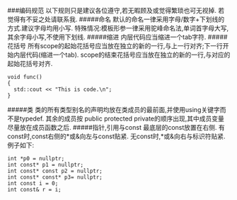 ###编码规范
以下规则只是建议各位遵守,若无暇顾及或觉得繁琐也可无视掉.
若觉得有不妥之处请联系我.
#####命名
默认的命名一律采用字母/数字+下划线的方式.建议字母均用小写.
特殊情况:模板形参一律采用驼峰命名法,单词首字母大写,其余字母小写,不使用下划线.
#####缩进
内层代码应当缩进一个tab字符.
#####花括号
所有scope的起始花括号应当放在独立的新的一行,与上一行对齐;下一行开始内层代码(缩进一个tab).
scope的结束花括号应当放在独立的新的一行,与对应的起始花括号对齐.

    void func()
    {
      std::cout << "This is code.\n";
    }
#####类
类的所有类型别名的声明均放在类成员的最前面,并使用using关键字而不是typedef.
其余的成员按 public protected private的顺序出现,其中成员变量尽量放在成员函数之后.
#####指针,引用与const
最底层的const放置在右侧.
有const时,const右侧的*或&向左与const贴紧.
无const时,*或&向右与标识符贴紧.
例子如下:

    int *p0 = nullptr;
    int const* p1 = nullptr;
    int const* const p2 = nullptr;
    int const* const* p3= nullptr;
    int const i = 0;
    int const& r = i;
